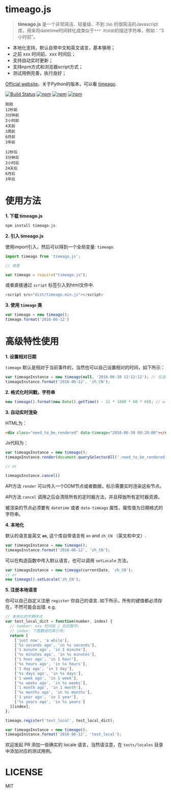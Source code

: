 # timeago.js

> **timeago.js** 是一个非常简洁、轻量级、不到 `2kb` 的很简洁的Javascript库，用来将datetime时间转化成类似于`*** 时间前`的描述字符串，例如：“3小时前”。

 - 本地化支持，默认自带中文和英文语言，基本够用；
 - 之前 xxx 时间前、xxx 时间后；
 - 支持自动实时更新；
 - 支持npm方式和浏览器script方式；
 - 测试用例完善，执行良好；

[Official website](http://timeago.org/)。关于Python的版本，可以看 [timeago](https://github.com/hustcc/timeago).

[![Build Status](https://travis-ci.org/hustcc/timeago.js.svg?branch=master)](https://travis-ci.org/hustcc/timeago.js) [![npm](https://img.shields.io/npm/v/timeago.js.svg?style=flat-square)](https://www.npmjs.com/package/timeago.js) [![npm](https://img.shields.io/npm/dt/timeago.js.svg?style=flat-square)](https://www.npmjs.com/package/timeago.js) [![npm](https://img.shields.io/npm/l/timeago.js.svg?style=flat-square)](https://www.npmjs.com/package/timeago.js)

```
刚刚
12秒前
3分钟前
2小时前
4天前
3周前
6月前
3年前

12秒后
3分钟后
2小时后
24天后
6月后
3年后
```


# 使用方法

**1. 下载 timeago.js**

```sh
npm install timeago.js
```

**2. 引入 timeago.js**


使用import引入，然后可以得到一个全局变量: `timeago`.

```js
import timeago from 'timeago.js';

// 或者

var timeago = require("timeago.js");
```

或者直接通过 `script` 标签引入到html文件中.

```js
<script src="dist/timeago.min.js"></script>
```

**3. 使用 `timeago` 类**

```js
var timeago = new timeago();
timeago.format('2016-06-12')
```


# 高级特性使用


**1. 设置相对日期**

`timeago` 默认是相对于当前事件的，当然也可以自己设置相对的时间，如下所示：

```js
var timeagoInstance = new timeago(null, '2016-06-10 12:12:12'); // 在这里设置相对时间
timeagoInstance.format('2016-06-12', 'zh_CN');
```

**2. 格式化时间戳，字符串**

```js
new timeago().format(new Date().getTime() - 11 * 1000 * 60 * 60); // will get '11 hours ago'
```

**3. 自动实时渲染**

HTML为：
```html
<div class="need_to_be_rendered" data-timeago="2016-06-30 09:20:00"></div>
```
Js代码为：
```js
var timeagoInstance = new timeago();
timeagoInstance.render(document.querySelectorAll('.need_to_be_rendered'), 'zh_CN');

// or

timeagoInstance.cancel()
```

API方法 `render` 可以传入一个DOM节点或者数据，标示需要实时渲染这些节点。

API方法 `cancel` 调用之后会清除所有的定时器方法，并且释放所有定时器资源。

被渲染的节点必须要有 `datetime` 或者 `data-timeago` 属性，属性值为日期格式的字符串。

**4. 本地化**

默认的语言是英文 **`en`**, 这个库自带语言有 `en` and `zh_CN` （英文和中文）.

```js
var timeagoInstance = new timeago();
timeagoInstance.format('2016-06-12', 'zh_CN');
```

可以在构造函数中传入默认语言，也可以调用 `setLocale` 方法。

```js
var timeagoInstance = new timeago(currentDate, 'zh_CN');
// or
new timeago().setLocale('zh_CN');
```

**5. 注册本地语言**

你可以自己自定义注册 `register` 你自己的语言. 如下所示，所有的键值都必须存在，不然可能会出错. e.g.

```js
// 本地化的字典样式
var test_local_dict = function(number, index) {
  // number: xxx 时间前 / 后的数字;
  // index: 下面数组的索引号;
  return [
    ['just now', 'a while'],
    ['%s seconds ago', 'in %s seconds'],
    ['1 minute ago', 'in 1 minute'],
    ['%s minutes ago', 'in %s minutes'],
    ['1 hour ago', 'in 1 hour'],
    ['%s hours ago', 'in %s hours'],
    ['1 day ago', 'in 1 day'],
    ['%s days ago', 'in %s days'],
    ['1 week ago', 'in 1 week'],
    ['%s weeks ago', 'in %s weeks'],
    ['1 month ago', 'in 1 month'],
    ['%s months ago', 'in %s months'],
    ['1 year ago', 'in 1 year'],
    ['%s years ago', 'in %s years']
  ][index];
};

timeago.register('test_local', test_local_dict);

var timeagoInstance = new timeago();
timeagoInstance.format('2016-06-12', 'test_local');
```
欢迎发起 PR 添加一些确实的 locale 语言，当然请注意，在 `tests/locales` 目录中添加对应的测试用例。

# LICENSE

MIT